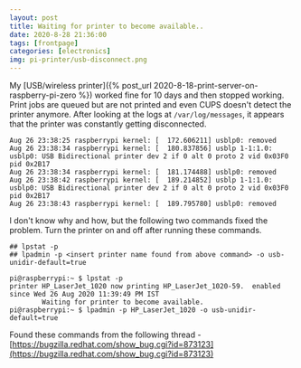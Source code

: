 ```yaml
---
layout: post
title: Waiting for printer to become available..
date: 2020-8-28 21:36:00
tags: [frontpage]
categories: [electronics]
img: pi-printer/usb-disconnect.png
---
```


My [USB/wireless printer]({% post_url 2020-8-18-print-server-on-raspberry-pi-zero %}) worked fine for 10 days and then stopped working. 
Print jobs are queued but are not printed and even CUPS doesn't detect the printer anymore. After looking at the logs at `/var/log/messages`,
it appears that the printer was constantly getting disconnected.

```
Aug 26 23:38:25 raspberrypi kernel: [  172.606211] usblp0: removed
Aug 26 23:38:34 raspberrypi kernel: [  180.837856] usblp 1-1:1.0: usblp0: USB Bidirectional printer dev 2 if 0 alt 0 proto 2 vid 0x03F0 pid 0x2B17
Aug 26 23:38:34 raspberrypi kernel: [  181.174488] usblp0: removed
Aug 26 23:38:42 raspberrypi kernel: [  189.214852] usblp 1-1:1.0: usblp0: USB Bidirectional printer dev 2 if 0 alt 0 proto 2 vid 0x03F0 pid 0x2B17
Aug 26 23:38:43 raspberrypi kernel: [  189.795780] usblp0: removed
```

I don't know why and how, but the following two commands fixed the problem. Turn the printer on and off after running these commands. 

```
## lpstat -p
## lpadmin -p <insert printer name found from above command> -o usb-unidir-default=true 

pi@raspberrypi:~ $ lpstat -p
printer HP_LaserJet_1020 now printing HP_LaserJet_1020-59.  enabled since Wed 26 Aug 2020 11:39:49 PM IST
        Waiting for printer to become available.
pi@raspberrypi:~ $ lpadmin -p HP_LaserJet_1020 -o usb-unidir-default=true
```


Found these commands from the following thread - [https://bugzilla.redhat.com/show_bug.cgi?id=873123](https://bugzilla.redhat.com/show_bug.cgi?id=873123)
